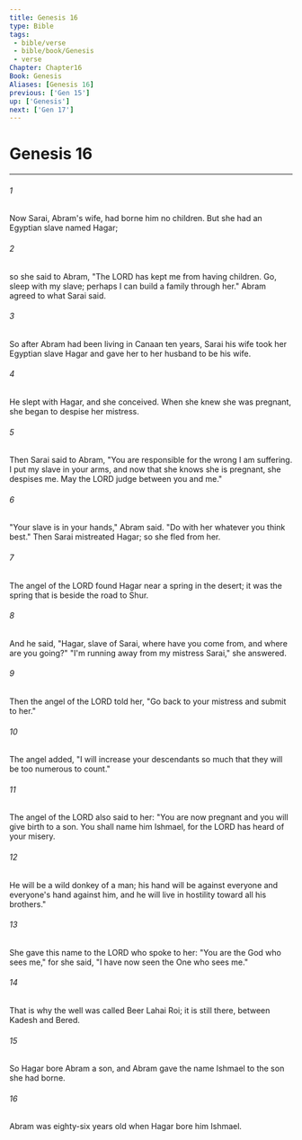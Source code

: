 ```yaml
---
title: Genesis 16
type: Bible
tags:
 - bible/verse
 - bible/book/Genesis
 - verse
Chapter: Chapter16
Book: Genesis
Aliases: [Genesis 16]
previous: ['Gen 15']
up: ['Genesis']
next: ['Gen 17']
---
```

# Genesis 16

***


###### 1 
Now Sarai, Abram's wife, had borne him no children. But she had an Egyptian slave named Hagar; 

###### 2 
so she said to Abram, "The LORD has kept me from having children. Go, sleep with my slave; perhaps I can build a family through her." Abram agreed to what Sarai said. 

###### 3 
So after Abram had been living in Canaan ten years, Sarai his wife took her Egyptian slave Hagar and gave her to her husband to be his wife. 

###### 4 
He slept with Hagar, and she conceived. When she knew she was pregnant, she began to despise her mistress. 

###### 5 
Then Sarai said to Abram, "You are responsible for the wrong I am suffering. I put my slave in your arms, and now that she knows she is pregnant, she despises me. May the LORD judge between you and me." 

###### 6 
"Your slave is in your hands," Abram said. "Do with her whatever you think best." Then Sarai mistreated Hagar; so she fled from her. 

###### 7 
The angel of the LORD found Hagar near a spring in the desert; it was the spring that is beside the road to Shur. 

###### 8 
And he said, "Hagar, slave of Sarai, where have you come from, and where are you going?" "I'm running away from my mistress Sarai," she answered. 

###### 9 
Then the angel of the LORD told her, "Go back to your mistress and submit to her." 

###### 10 
The angel added, "I will increase your descendants so much that they will be too numerous to count." 

###### 11 
The angel of the LORD also said to her: "You are now pregnant and you will give birth to a son. You shall name him Ishmael, for the LORD has heard of your misery. 

###### 12 
He will be a wild donkey of a man; his hand will be against everyone and everyone's hand against him, and he will live in hostility toward all his brothers." 

###### 13 
She gave this name to the LORD who spoke to her: "You are the God who sees me," for she said, "I have now seen the One who sees me." 

###### 14 
That is why the well was called Beer Lahai Roi; it is still there, between Kadesh and Bered. 

###### 15 
So Hagar bore Abram a son, and Abram gave the name Ishmael to the son she had borne. 

###### 16 
Abram was eighty-six years old when Hagar bore him Ishmael. 
